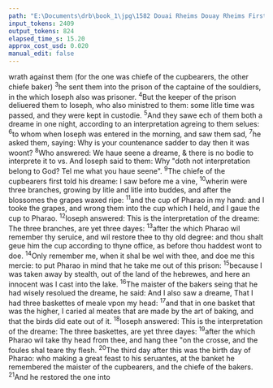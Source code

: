 ```yaml
---
path: "E:\Documents\drb\book_1\jpg\1582 Douai Rheims Douay Rheims First Edition  1 of 3 1609 Old Testament.pdf-143.jpg"
input_tokens: 2409
output_tokens: 824
elapsed_time_s: 15.20
approx_cost_usd: 0.020
manual_edit: false
---
```

wrath against them (for the one was chiefe of the cupbearers, the other chiefe baker) <sup>3</sup>he sent them into the prison of the captaine of the souldiers, in the which Ioseph also was prisoner. <sup>4</sup>But the keeper of the prison deliuered them to Ioseph, who also ministred to them: some litle time was passed, and they were kept in custodie. <sup>5</sup>And they sawe ech of them both a dreame in one night, according to an interpretation agreing to them selues: <sup>6</sup>to whom when Ioseph was entered in the morning, and saw them sad, <sup>7</sup>he asked them, saying: Why is your countenance sadder to day then it was woont? <sup>8</sup>Who answered: We haue seene a dreame, & there is no bodie to interprete it to vs. And Ioseph said to them: Why "doth not interpretation belong to God? Tel me what you haue seene". <sup>9</sup>The chiefe of the cupbearers first told his dreame: I saw before me a vine, <sup>10</sup>wherin were three branches, growing by litle and litle into buddes, and after the blossomes the grapes waxed ripe: <sup>11</sup>and the cup of Pharao in my hand: and I tooke the grapes, and wrong them into the cup which I held, and I gaue the cup to Pharao. <sup>12</sup>Ioseph answered: This is the interpretation of the dreame: The three branches, are yet three dayes: <sup>13</sup>after the which Pharao wil remember thy seruice, and wil restore thee to thy old degree: and thou shalt geue him the cup according to thyne office, as before thou haddest wont to doe. <sup>14</sup>Only remember me, when it shal be wel with thee, and doe me this mercie: to put Pharao in mind that he take me out of this prison: <sup>15</sup>because I was taken away by stealth, out of the land of the hebrewes, and here an innocent was I cast into the lake. <sup>16</sup>The maister of the bakers seing that he had wisely resolued the dreame, he said: And I also saw a dreame, That I had three baskettes of meale vpon my head: <sup>17</sup>and that in one basket that was the higher, I caried al meates that are made by the art of baking, and that the birds did eate out of it. <sup>18</sup>Ioseph answered: This is the interpretation of the dreame: The three baskettes, are yet three dayes: <sup>19</sup>after the which Pharao wil take thy head from thee, and hang thee "on the crosse, and the foules shal teare thy flesh. <sup>20</sup>The third day after this was the birth day of Pharao: who making a great feast to his seruantes, at the banket he remembered the maister of the cupbearers, and the chiefe of the bakers. <sup>21</sup>And he restored the one into

[^1]: Death on the crosse was most cruel, & most ignominious. Cice. 5. Ver: : yet Christ suffered by him made glorious . Sap. 2. Philip. 2.